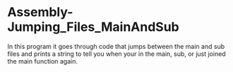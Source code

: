 # Assembly-Jumping_Files_MainAndSub
In this program it goes through code that jumps between the main and sub files and prints a string to tell you when your in the main, sub, or just joined the main function again.

